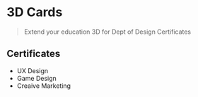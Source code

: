 # 3D Cards
> Extend your education
3D for Dept of Design Certificates
## Certificates 

- UX Design
- Game Design
- Creaive Marketing